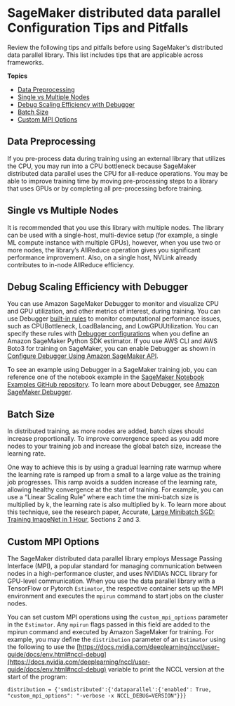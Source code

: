 # SageMaker distributed data parallel Configuration Tips and Pitfalls<a name="data-parallel-config"></a>

Review the following tips and pitfalls before using SageMaker's distributed data parallel library\. This list includes tips that are applicable across frameworks\.

**Topics**
+ [Data Preprocessing](#data-parallel-config-dataprep)
+ [Single vs Multiple Nodes](#data-parallel-config-multi-node)
+ [Debug Scaling Efficiency with Debugger](#data-parallel-config-debug)
+ [Batch Size](#data-parallel-config-batch-size)
+ [Custom MPI Options](#data-parallel-config-mpi-custom)

## Data Preprocessing<a name="data-parallel-config-dataprep"></a>

If you pre\-process data during training using an external library that utilizes the CPU, you may run into a CPU bottleneck because SageMaker distributed data parallel uses the CPU for all\-reduce operations\. You may be able to improve training time by moving pre\-processing steps to a library that uses GPUs or by completing all pre\-processing before training\.

## Single vs Multiple Nodes<a name="data-parallel-config-multi-node"></a>

It is recommended that you use this library with multiple nodes\. The library can be used with a single\-host, multi\-device setup \(for example, a single ML compute instance with multiple GPUs\), however, when you use two or more nodes, the library’s AllReduce operation gives you significant performance improvement\. Also, on a single host, NVLink already contributes to in\-node AllReduce efficiency\.

## Debug Scaling Efficiency with Debugger<a name="data-parallel-config-debug"></a>

You can use Amazon SageMaker Debugger to monitor and visualize CPU and GPU utilization, and other metrics of interest, during training\. You can use Debugger [built\-in rules](https://docs.aws.amazon.com/sagemaker/latest/dg/debugger-built-in-rules.html) to monitor computational performance issues, such as CPUBottleneck, LoadBalancing, and LowGPUUtilization\. You can specify these rules with [Debugger configurations](https://docs.aws.amazon.com/sagemaker/latest/dg/debugger-configuration.html) when you define an Amazon SageMaker Python SDK estimator\. If you use AWS CLI and AWS Boto3 for training on SageMaker, you can enable Debugger as shown in [Configure Debugger Using Amazon SageMaker API](https://docs.aws.amazon.com/sagemaker/latest/dg/debugger-createtrainingjob-api.html)\.

To see an example using Debugger in a SageMaker training job, you can reference one of the notebook example in the [ SageMaker Notebook Examples GitHub repository](https://github.com/aws/amazon-sagemaker-examples/tree/master/sagemaker-debugger)\. To learn more about Debugger, see [Amazon SageMaker Debugger](https://docs.aws.amazon.com/sagemaker/latest/dg/train-debugger.html)\.

## Batch Size<a name="data-parallel-config-batch-size"></a>

In distributed training, as more nodes are added, batch sizes should increase proportionally\. To improve convergence speed as you add more nodes to your training job and increase the global batch size, increase the learning rate\.

One way to achieve this is by using a gradual learning rate warmup where the learning rate is ramped up from a small to a large value as the training job progresses\. This ramp avoids a sudden increase of the learning rate, allowing healthy convergence at the start of training\. For example, you can use a “Linear Scaling Rule” where each time the mini\-batch size is multiplied by k, the learning rate is also multiplied by k\. To learn more about this technique, see the research paper, Accurate, [ Large Minibatch SGD: Training ImageNet in 1 Hour](https://arxiv.org/pdf/1706.02677.pdf), Sections 2 and 3\.

## Custom MPI Options<a name="data-parallel-config-mpi-custom"></a>

The SageMaker distributed data parallel library employs Message Passing Interface \(MPI\), a popular standard for managing communication between nodes in a high\-performance cluster, and uses NVIDIA’s NCCL library for GPU\-level communication\. When you use the data parallel library with a TensorFlow or Pytorch `Estimator`, the respective container sets up the MPI environment and executes the `mpirun` command to start jobs on the cluster nodes\.

You can set custom MPI operations using the `custom_mpi_options` parameter in the `Estimator`\. Any `mpirun` flags passed in this field are added to the mpirun command and executed by Amazon SageMaker for training\. For example, you may define the `distribution` parameter of an `Estimator` using the following to use the [https://docs.nvidia.com/deeplearning/nccl/user-guide/docs/env.html#nccl-debug](https://docs.nvidia.com/deeplearning/nccl/user-guide/docs/env.html#nccl-debug) variable to print the NCCL version at the start of the program:

```
distribution = {'smdistributed':{'dataparallel':{'enabled': True, "custom_mpi_options": "-verbose -x NCCL_DEBUG=VERSION"}}}
```

